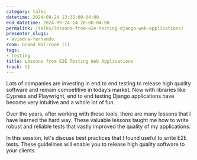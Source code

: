 ```yaml
---
category: talks
datetime: 2024-09-24 13:35:00-04:00
end_datetime: 2024-09-24 14:20:00-04:00
permalink: /talks/lessons-from-e2e-testing-django-web-applications/
presenter_slugs:
- avindra-fernando
room: Grand Ballroom III
tags:
- testing
title: Lessons from E2E Testing Web Applications
track: t1
---
```


Lots of companies are investing in end to end testing to release high quality software and remain competitive in today’s market. Now with libraries like Cypress and Playwright, end to end testing Django applications have become very intuitive and a whole lot of fun.  

Over the years, after working with these tools, there are many lessons that I have learned the hard way. These valuable lessons taught me how to write robust and reliable tests that vastly improved the quality of my applications.

In this session, let's discuss best practices that I found useful to write E2E tests. These guidelines will enable you to release high quality software to your clients.
